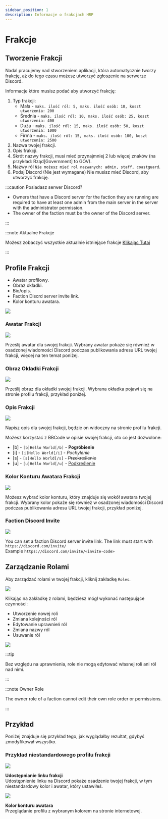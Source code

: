 ```yaml
---
sidebar_position: 1
description: Informacje o frakcjach HRP
---
```


# Frakcje

## Tworzenie Frakcji

Nadal pracujemy nad stworzeniem aplikacji, która automatycznie tworzy frakcję, aż do tego czasu możesz utworzyć zgłoszenie na serwerze Discord.

Informacje które musisz podać aby utworzyć frakcję:
1. Typ frakcji:
    - Mała - `maks. ilość ról: 5, maks. ilość osób: 10, koszt utworzenia: 200`
    - Średnia - `maks. ilość ról: 10, maks. ilość osób: 25, koszt utworzenia: 400`
    - Duża - `maks. ilość ról: 15, maks. ilość osób: 50, koszt utworzenia: 1000`
    - Firma - `maks. ilość ról: 15, maks. ilość osób: 100, koszt utworzenia: 2500`
2. Nazwa twojej frakcji.
3. Opis frakcji.
4. Skrót nazwy frakcji, musi mieć przynajmniej 2 lub więcej znaków (na przykład: Rząd[Government] to GOV).
5. Nazwy ról `Nie możesz mieć rol nazwanych: admin, staff, coastguard`.
6. Podaj Discord (Nie jest wymagane) Nie musisz mieć Discord, aby utworzyć frakcję.

:::caution Posiadasz serwer Discord?

- Owners that have a Discord server for the faction they are running are required to have at least one admin from the main server in the server with the administrator permission.
- The owner of the faction must be the owner of the Discord server.

:::

:::note Aktualne Frakcje

Możesz zobaczyć wszystkie aktualnie istniejące frakcje [Klikając Tutaj](https://trickys.gg/factions)

:::

## Profile Frakcji

- Awatar profilowy.
- Obraz okładki.
- Bio/opis.
- Faction Discrd server invite link.
- Kolor konturu awatara.

<div class="flex-vcenter mb-1">
    <img src="/img/customprofiles/factions/factionbuttons.png"/>
 </div>

### Awatar Frakcji

  <div class="flex-vcenter mb-1">
    <img src="/img/customprofiles/factions/factionavatar.png"/>
    <p>
    Prześlij awatar dla swojej frakcji.
    Wybrany awatar pokaże się również w osadzonej wiadomości Discord podczas publikowania adresu URL twojej frakcji, więcej na ten temat poniżej.
    </p>
 </div>

### Obraz Okładki Frakcji

  <div class="flex-vcenter mb-1">
    <img src="/img/customprofiles/factions/factioncover.png"/>
    <p>
    Prześlij obraz dla okładki swojej frakcji.
    Wybrana okładka pojawi się na stronie profilu frakcji, przykład poniżej.
    </p>
 </div>

### Opis Frakcji

  <div class="flex-vcenter mb-1">
    <img src="/img/customprofiles/factions/factionbio.png"/>
    <p>
    Napisz opis dla swojej frakcji, będzie on widoczny na stronie profilu frakcji.
    </p>
 </div>

Możesz korzystać z BBCode w opisie swojej frakcji, oto co jest dozwolone:

- [b] - <code>[b]Hello World[/b]</code> - <b>Pogróbienie</b>
- [i] - <code>[i]Hello World[/i]</code> - <i>Pochylenie</i>
- [s] - <code>[s]Hello World[/s]</code> - <s>Przekreślenie</s>
- [u] - <code>[u]Hello World[/u]</code> - <u>Podkreślenie</u>

### Kolor Konturu Awatara Frakcji

<div class="flex-vcenter mb-1">
    <img src="/img/customprofiles/factions/factionavatarcolour.png"/>
    <p>
    Możesz wybrać kolor konturu, który znajduje się wokół awatara twojej frakcji.
    Wybrany kolor pokaże się również w osadzonej wiadomości Discord podczas publikowania adresu URL twojej frakcji, przykład poniżej.
    </p>
 </div>

### Faction Discord Invite

<div class="flex-vcenter mb-1">
    <img src="/img/customprofiles/factions/factiondiscordinvite.png"/>
    <p>
    You can set a faction Discord server invite link.
    The link must start with <code>https://discord.com/invite/</code> <br/>
    Example <code>https://discord.com/invite/&#60;invite-code&#62;</code>
  </p>
 </div>

## Zarządzanie Rolami

Aby zarządzać rolami w twojej frakcji, kliknij zakładkę `Roles`.

<img src="/img/hrp/factions/factionrolestab.png" />

  Klikając na zakładkę z rolami, będziesz mógł wykonać następujące czynności:
- Utworzenie nowej roli
- Zmiana kolejności ról
- Edytowanie uprawnień ról
- Zmiana nazwy ról
- Usuwanie ról

<img src="/img/hrp/factions/factionsroleviewpage.png" />

:::tip

Bez względu na uprawnienia, role nie mogą edytować własnej roli ani ról nad nimi.

:::

:::note Owner Role

The owner role of a faction cannot edit their own role order or permissions.

:::

## Przykład

Poniżej znajduje się przykład tego, jak wyglądałby rezultat, gdybyś zmodyfikował wszystko.

### Przykład niestandardowego profilu frakcji

<div class="flex-vcenter mb-1">
    <img src="/img/customprofiles/factions/factionexamplediscord.png"/>
   <p>
    <b>Udostępnianie linku frakcji</b><br/>
    Udostępnienie linku na Discord pokaże osadzenie twojej frakcji, w tym niestandardowy kolor i awatar, który ustawiłeś.
    </p>
</div>
   <div class="flex-vcenter mb-1">
    <img src="/img/customprofiles/factions/factionexampleavatar.png"/>
   <p>
     <b>Kolor konturu awatara</b><br/>
    Przeglądanie profilu z wybranym kolorem na stronie internetowej.
    </p>
</div>